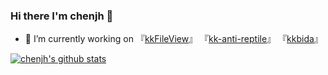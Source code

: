 ### Hi there I'm chenjh 👋

- 🔭 I’m currently working on 『[kkFileView](https://kkfileview.keking.cn)』&nbsp;『[kk-anti-reptile](https://github.com/kekingcn/kk-anti-reptile)』&nbsp;『[kkbida](https://github.com/kekingcn/kkbida)』

[![chenjh's github stats](https://github-readme-stats.vercel.app/api?username=gitchenjh&hide=stars&count_private=true&show_icons=true)](https://github.com/gitchenjh)




